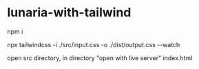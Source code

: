 # lunaria-with-tailwind
npm i


npx tailwindcss -i ./src/input.css -o ./dist/output.css --watch


open src directory, in directory "open with live server" index.html
